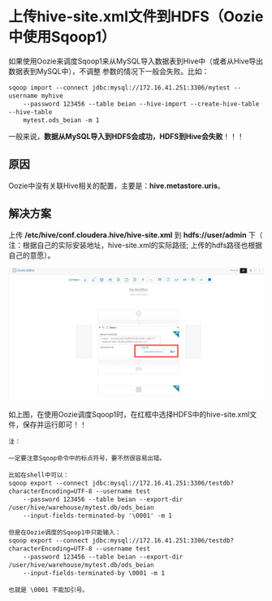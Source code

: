 上传hive-site.xml文件到HDFS（Oozie中使用Sqoop1）
================================================================================
如果使用Oozie来调度Sqoop1来从MySQL导入数据表到Hive中（或者从Hive导出数据表到MySQL中），不调整
参数的情况下一般会失败。比如：
```shell
sqoop import --connect jdbc:mysql://172.16.41.251:3306/mytest --username myhive
    --password 123456 --table beian --hive-import --create-hive-table --hive-table
    mytest.ods_beian -m 1
```
一般来说，**数据从MySQL导入到HDFS会成功，HDFS到Hive会失败**！！！

## 原因
Oozie中没有关联Hive相关的配置，主要是：**hive.metastore.uris**。

## 解决方案
上传 **/etc/hive/conf.cloudera.hive/hive-site.xml** 到 **hdfs://user/admin** 下（
注：根据自己的实际安装地址，hive-site.xml的实际路径; 上传的hdfs路径也根据自己的意愿）。

![解决方案](img/1.png)

如上图，在使用Oozie调度Sqoop1时，在红框中选择HDFS中的hive-site.xml文件，保存并运行即可！！

```
注：

一定要注意Sqoop命令中的标点符号，要不然很容易出错。

比如在shell中可以：
sqoop export --connect jdbc:mysql://172.16.41.251:3306/testdb?characterEncoding=UTF-8 --username test
    --password 123456 --table beian --export-dir /user/hive/warehouse/mytest.db/ods_beian
    --input-fields-terminated-by '\0001' -m 1

但是在Oozie调度的Sqoop1中只能输入：
sqoop export --connect jdbc:mysql://172.16.41.251:3306/testdb?characterEncoding=UTF-8 --username test
    --password 123456 --table beian --export-dir /user/hive/warehouse/mytest.db/ods_beian
    --input-fields-terminated-by \0001 -m 1

也就是 \0001 不能加引号。
```
